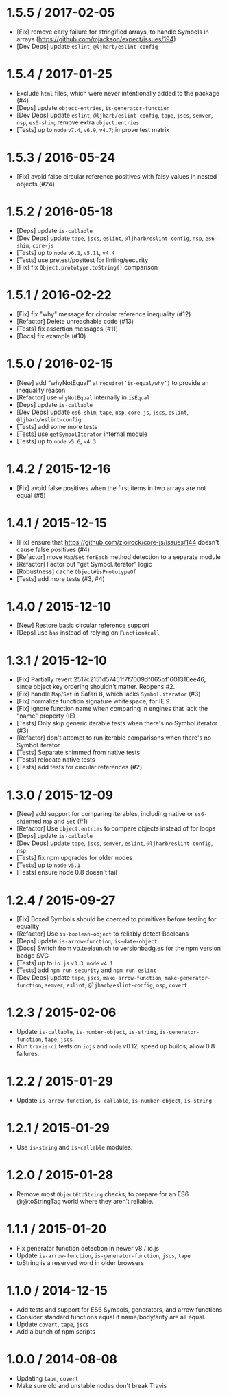 1.5.5 / 2017-02-05
=================
  * [Fix] remove early failure for stringified arrays, to handle Symbols in arrays (https://github.com/mjackson/expect/issues/194)
  * [Dev Deps] update `eslint`, `@ljharb/eslint-config`

1.5.4 / 2017-01-25
=================
  * Exclude `html` files, which were never intentionally added to the package (#4)
  * [Deps] update `object-entries`, `is-generator-function`
  * [Dev Deps] update `eslint`, `@ljharb/eslint-config`, `tape`, `jscs`, `semver`, `nsp`, `es6-shim`; remove extra `object.entries`
  * [Tests] up to `node` `v7.4`, `v6.9`, `v4.7`; improve test matrix

1.5.3 / 2016-05-24
=================
  * [Fix] avoid false circular reference positives with falsy values in nested objects (#24)

1.5.2 / 2016-05-18
=================
  * [Deps] update `is-callable`
  * [Dev Deps] update `tape`, `jscs`, `eslint`, `@ljharb/eslint-config`, `nsp`, `es6-shim`, `core-js`
  * [Tests] up to `node` `v6.1`, `v5.11`, `v4.4`
  * [Tests] use pretest/posttest for linting/security
  * [Fix] fix `Object.prototype.toString()` comparison

1.5.1 / 2016-02-22
=================
  * [Fix] fix "why" message for circular reference inequality (#12)
  * [Refactor] Delete unreachable code (#13)
  * [Tests] fix assertion messages (#11)
  * [Docs] fix example (#10)

1.5.0 / 2016-02-15
=================
  * [New] add “whyNotEqual” at `require(‘is-equal/why’)` to provide an inequality reason
  * [Refactor] use `whyNotEqual` internally in `isEqual`
  * [Deps] update `is-callable`
  * [Dev Deps] update `es6-shim`, `tape`, `nsp`, `core-js`, `jscs`, `eslint`, `@ljharb/eslint-config`
  * [Tests] add some more tests
  * [Tests] use `getSymbolIterator` internal module
  * [Tests] up to `node` `v5.6`, `v4.3`

1.4.2 / 2015-12-16
=================
  * [Fix] avoid false positives when the first items in two arrays are not equal (#5)

1.4.1 / 2015-12-15
=================
  * [Fix] ensure that https://github.com/zloirock/core-js/issues/144 doesn't cause false positives (#4)
  * [Refactor] move `Map`/`Set` `forEach` method detection to a separate module
  * [Refactor] Factor out "get Symbol.iterator" logic
  * [Robustness] cache `Object#isPrototypeOf`
  * [Tests] add more tests (#3, #4)

1.4.0 / 2015-12-10
=================
  * [New] Restore basic circular reference support
  * [Deps] use `has` instead of relying on `Function#call`

1.3.1 / 2015-12-10
=================
  * [Fix] Partially revert 2517c2151d57451f7f7009df065bf1601316ee46, since object key ordering shouldn't matter. Reopens #2.
  * [Fix] handle `Map`/`Set` in Safari 8, which lacks `Symbol.iterator` (#3)
  * [Fix] normalize function signature whitespace, for IE 9.
  * [Fix] ignore function name when comparing in engines that lack the "name" property (IE)
  * [Tests] Only skip generic iterable tests when there's no Symbol.iterator (#3)
  * [Refactor] don't attempt to run iterable comparisons when there's no Symbol.iterator
  * [Tests] Separate shimmed from native tests
  * [Tests] relocate native tests
  * [Tests] add tests for circular references (#2)

1.3.0 / 2015-12-09
=================
  * [New] add support for comparing iterables, including native or `es6-shim`med `Map` and `Set` (#1)
  * [Refactor] Use `object.entries` to compare objects instead of for loops
  * [Deps] update `is-callable`
  * [Dev Deps] update `tape`, `jscs`, `semver`, `eslint`, `@ljharb/eslint-config`, `nsp`
  * [Tests] fix npm upgrades for older nodes
  * [Tests] up to `node` `v5.1`
  * [Tests] ensure node 0.8 doesn't fail

1.2.4 / 2015-09-27
=================
  * [Fix] Boxed Symbols should be coerced to primitives before testing for equality
  * [Refactor] Use `is-boolean-object` to reliably detect Booleans
  * [Deps] update `is-arrow-function`, `is-date-object`
  * [Docs] Switch from vb.teelaun.ch to versionbadg.es for the npm version badge SVG
  * [Tests] up to `io.js` `v3.3`, `node` `v4.1`
  * [Tests] add `npm run security` and `npm run eslint`
  * [Dev Deps] update `tape`, `jscs`, `make-arrow-function`, `make-generator-function`, `semver`, `eslint`, `@ljharb/eslint-config`, `nsp`, `covert`

1.2.3 / 2015-02-06
=================
  * Update `is-callable`, `is-number-object`, `is-string`, `is-generator-function`, `tape`, `jscs`
  * Run `travis-ci` tests on `iojs` and `node` v0.12; speed up builds; allow 0.8 failures.

1.2.2 / 2015-01-29
=================
  * Update `is-arrow-function`, `is-callable`, `is-number-object`, `is-string`

1.2.1 / 2015-01-29
=================
  * Use `is-string` and `is-callable` modules.

1.2.0 / 2015-01-28
=================
  * Remove most `Object#toString` checks, to prepare for an ES6 @@toStringTag world where they aren’t reliable.

1.1.1 / 2015-01-20
=================
  * Fix generator function detection in newer v8 / io.js
  * Update `is-arrow-function`, `is-generator-function`, `jscs`, `tape`
  * toString is a reserved word in older browsers

1.1.0 / 2014-12-15
=================
  * Add tests and support for ES6 Symbols, generators, and arrow functions
  * Consider standard functions equal if name/body/arity are all equal.
  * Update `covert`, `tape`, `jscs`
  * Add a bunch of npm scripts

1.0.0 / 2014-08-08
==================
  * Updating `tape`, `covert`
  * Make sure old and unstable nodes don't break Travis
